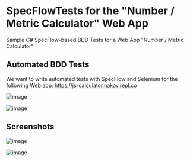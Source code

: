 # SpecFlowTests for the "Number / Metric Calculator" Web App
Sample C# SpecFlow-based BDD Tests for a Web App "Number / Metric Calculator"

## Automated BDD Tests
We want to write automated tests with SpecFlow and Selenium for the following Web app: https://js-calculator.nakov.repl.co

![image](https://user-images.githubusercontent.com/1689586/107686982-95e73900-6cae-11eb-8e10-366a38f82ff5.png)

![image](https://user-images.githubusercontent.com/1689586/107687002-9c75b080-6cae-11eb-8e05-03b8cfbd2cc1.png)

## Screenshots

![image](https://user-images.githubusercontent.com/1689586/107687078-b2837100-6cae-11eb-8924-d5ea3eb953a2.png)

![image](https://user-images.githubusercontent.com/1689586/107687112-c16a2380-6cae-11eb-84a2-451083b3ff75.png)



